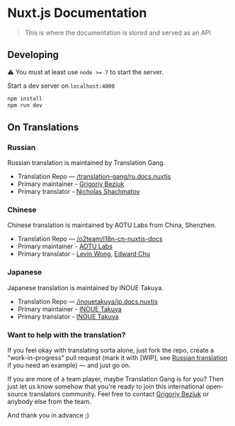 # Nuxt.js Documentation

> This is where the documentation is stored and served as an API

## Developing

:warning: You must at least use `node >= 7` to start the server.

Start a dev server on `localhost:4000`

```bash
npm install
npm run dev
```

## On Translations

### Russian

Russian translation is maintained by Translation Gang.

* Translation Repo — [/translation-gang/ru.docs.nuxtjs](https://github.com/translation-gang/ru.docs.nuxtjs)
* Primary maintainer - [Grigoriy Beziuk](https://gbezyuk.github.io)
* Primary translator - [Nicholas Shachmatov](https://github.com/theOnlyBoy)

### Chinese

Chinese translation is maintained by AOTU Labs from China, Shenzhen.

* Translation Repo — [/o2team/i18n-cn-nuxtjs-docs](https://github.com/o2team/i18n-cn-nuxtjs-docs)
* Primary maintainer - [AOTU Labs](https://aotu.io)
* Primary translator - [Levin Wong](http://faso.me), [Edward Chu](https://github.com/chuyik)

### Japanese

Japanese translation is maintained by INOUE Takuya.

* Translation Repo — [/inouetakuya/jp.docs.nuxtjs](https://github.com/inouetakuya/jp.docs.nuxtjs)
* Primary maintainer - [INOUE Takuya](http://blog.inouetakuya.info/)
* Primary translator - [INOUE Takuya](https://github.com/inouetakuya)

### Want to help with the translation?

If you feel okay with translating sorta alone, just fork the repo, create a "work-in-progress" pull request (mark it with [WIP], see [Russian translation](https://github.com/nuxt/docs/pull/3) if you need an example) — and just go on.

If you are more of a team player, maybe Translation Gang is for you? Then just let us know somehow that you're ready to join this international open-source translators community. Feel free to contact [Grigoriy Beziuk](https://gbezyuk.github.io) or anybody else from the team.

And thank you in advance ;)
